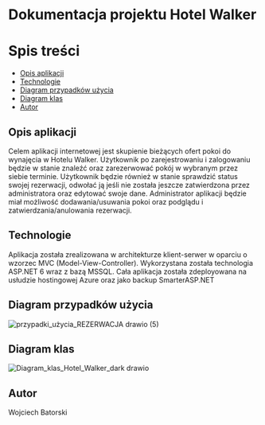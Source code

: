 # Dokumentacja projektu Hotel Walker

# Spis treści
* [Opis aplikacji](#opis-aplikacji)
* [Technologie](#technologie)
* [Diagram przypadków użycia](#diagram-przypadków-użycia)
* [Diagram klas](#diagram-klas)
* [Autor](#autor)


## Opis aplikacji
Celem aplikacji internetowej jest skupienie bieżących ofert pokoi do wynajęcia w Hotelu Walker. Użytkownik po zarejestrowaniu i zalogowaniu będzie w stanie znaleźć oraz zarezerwować pokój w wybranym przez siebie terminie.
Użytkownik będzie również w stanie sprawdzić status swojej rezerwacji, odwołać ją jeśli nie została jeszcze zatwierdzona przez administratora oraz edytować swoje dane. Administrator aplikacji będzie miał możliwość dodawania/usuwania pokoi oraz podglądu i zatwierdzania/anulowania rezerwacji.

## Technologie
Aplikacja została zrealizowana w architekturze klient-serwer w oparciu o wzorzec MVC (Model-View-Controller). Wykorzystana została technologia ASP.NET 6 wraz z bazą MSSQL. Cała aplikacja została zdeployowana na usłudzie hostingowej Azure oraz jako backup SmarterASP.NET

## Diagram przypadków użycia
![przypadki_użycia_REZERWACJA drawio (5)](https://github.com/Durill/Hotel_Walker/assets/70134706/2e409dcf-a04b-441f-9e4d-7101ae7e1da0)

## Diagram klas
![Diagram_klas_Hotel_Walker_dark drawio](https://github.com/Durill/Hotel_Walker/assets/70134706/26bc6ce2-31c0-42a3-b089-ebe234b73b8d)

## Autor
Wojciech Batorski
